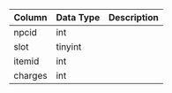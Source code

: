 | Column  | Data Type | Description |
| ------- | --------- | ----------- |
| npcid   | int       |             |
| slot    | tinyint   |             |
| itemid  | int       |             |
| charges | int       |             |